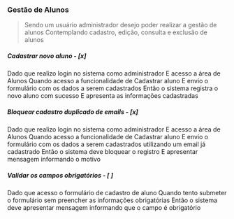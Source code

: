 ### Gestão de Alunos

> Sendo um usuário administrador desejo poder realizar a gestão de alunos
> Contemplando cadastro, edição, consulta e exclusão de alunos

##### Cadastrar novo aluno - [x]

Dado que realizo login no sistema como administrador
E acesso a área de Alunos
Quando acesso a funcionalidade de Cadastrar aluno
E envio o formulário com os dados a serem cadastrados
Então o sistema registra o novo aluno com sucesso
E apresenta as informações cadastradas

##### Bloquear cadastro duplicado de emails - [x]

Dado que realizo login no sistema como administrador
E acesso a área de Alunos
Quando acesso a funcionalidade de Cadastrar aluno
E envio o formulário com os dados a serem cadastrados utilizando um email já cadastrado
Então o sistema deve bloquear o registro
E apresentar mensagem informando o motivo

##### Validar os campos obrigatórios - [ ]

Dado que acesso o formulário de cadastro de aluno
Quando tento submeter o formulário sem preencher as informações obrigatórias
Então o sistema deve apresentar mensagem informando que o campo é obrigatório
